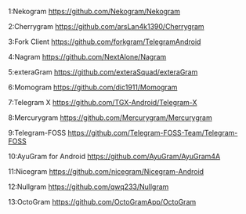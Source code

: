 1:Nekogram
https://github.com/Nekogram/Nekogram

2:Cherrygram
https://github.com/arsLan4k1390/Cherrygram

3:Fork Client
https://github.com/forkgram/TelegramAndroid

4:Nagram
https://github.com/NextAlone/Nagram

5:exteraGram
https://github.com/exteraSquad/exteraGram

6:Momogram
https://github.com/dic1911/Momogram

7:Telegram X
https://github.com/TGX-Android/Telegram-X

8:Mercurygram
https://github.com/Mercurygram/Mercurygram

9:Telegram-FOSS
https://github.com/Telegram-FOSS-Team/Telegram-FOSS

10:AyuGram for Android
https://github.com/AyuGram/AyuGram4A

11:Nicegram
https://github.com/nicegram/Nicegram-Android

12:Nullgram
https://github.com/qwq233/Nullgram

13:OctoGram
https://github.com/OctoGramApp/OctoGram
